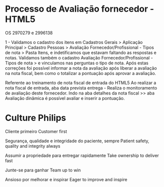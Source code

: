 # Processo de Avaliação fornecedor - HTML5
OS  2970279 e 2996138

1 - Validamos o cadastro dos itens em Cadastros Gerais > Aplicação Principal > Cadastro Pessoas > Avaliação Fornecedor/Profissional - Tipos de nota > Pasta Itens, e indetificamos que estavam faltando as respostas e notas.
Validamos também o cadastro Avaliação Fornecedor/Profissional - Tipos de nota > e vinculamos nas perguntas o tipo de nota.
Após estas correções foi possível informar a nota da avaliação após liberar a avaliação na nota fiscal, bem como o totalizar a pontuação após aprovar a avaliação.

Referente ao treinamento de nota fiscal de entrada do HTML5 
Ao realizar a nota fiscal de entrada, aba data prevista entrega   - Realiza o monitoramento de avaliação deste fornecedor.
Indo na aba detalhes da nota fiscal >> aba Avaliação dinâmica é possível avaliar e inserir a pontuação. 


# Culture Philips
Cliente primeiro
Customer first

Segurança, qualidade e integridade do paciente, sempre
Patient safety, quality and integrity always


Assumir a propriedade para entregar rapidamente
Take ownership to deliver fast

Junte-se para ganhar
Team up to win

Ansioso por melhorar e inspirar
Eager to improve and inspire